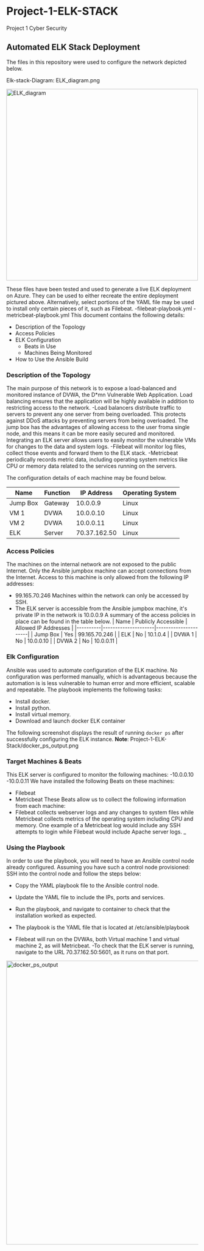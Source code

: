 # Project-1-ELK-STACK
Project 1 Cyber Security 
## Automated ELK Stack Deployment
The files in this repository were used to configure the network depicted below.

Elk-stack-Diagram: ELK_diagram.png

<img width="503" alt="ELK_diagram" src="https://user-images.githubusercontent.com/81538423/133945274-c4b62581-fe9f-4f94-8110-364abc7f3005.png">

These files have been tested and used to generate a live ELK deployment on Azure. They can be used to either recreate the entire deployment pictured above. Alternatively, select portions of the YAML file may be used to install only certain pieces of it, such as Filebeat.
  -filebeat-playbook.yml
  -metricbeat-playbook.yml
This document contains the following details:
- Description of the Topology
- Access Policies
- ELK Configuration
  - Beats in Use
  - Machines Being Monitored
- How to Use the Ansible Build

### Description of the Topology
The main purpose of this network is to expose a load-balanced and monitored instance of DVWA, the D*mn Vulnerable Web Application.
Load balancing ensures that the application will be highly available in addition to restricting access to the network.
-Load balancers distribute traffic to servers to prevent any one server from being overloaded. This protects against DDoS attacks by preventing servers from being overloaded. The jump box has the advantages of allowing access to the user froma single node, and this means it can be more easily secured and monitored. 
Integrating an ELK server allows users to easily monitor the vulnerable VMs for changes to the data and system logs.
-Filebeat will monitor log files, collect those events and forward them to the ELK stack. 
-Metricbeat periodically records metric data, including operating system metrics like CPU or memory data related to the services running on the servers. 

The configuration details of each machine may be found below.

| Name     | Function | IP Address | Operating System |
|----------|----------|------------|------------------|
| Jump Box | Gateway  | 10.0.0.9   | Linux            |
| VM 1     | DVWA     | 10.0.0.10  | Linux            |
| VM 2     | DVWA     | 10.0.0.11  | Linux            |
| ELK      | Server   |70.37.162.50| Linux            |


### Access Policies
The machines on the internal network are not exposed to the public Internet.
Only the Ansible jumpbox machine can accept connections from the Internet. Access to this machine is only allowed from the following IP addresses:
-  99.165.70.246
Machines within the network can only be accessed by SSH.
- The ELK server is accessible from the Ansible jumpbox machine, it's private IP in the network is 10.0.0.9
A summary of the access policies in place can be found in the table below.
| Name     | Publicly Accessible | Allowed IP Addresses |
|----------|---------------------|----------------------|
| Jump Box | Yes                 |  99.165.70.246       |
| ELK      | No                  |   10.1.0.4           |
| DVWA 1   | No                  |   10.0.0.10          |
| DVWA 2   | No                  |   10.0.0.11          |

### Elk Configuration
Ansible was used to automate configuration of the ELK machine. No configuration was performed manually, which is advantageous because the automation is is less vulnerable to human error and more efficient, scalable and repeatable.
The playbook implements the following tasks:
- Install docker.
- Install python.
- Install virtual memory.
- Download and launch docker ELK container

The following screenshot displays the result of running `docker ps` after successfully configuring the ELK instance.
**Note**: 
Project-1-ELK-Stack/docker_ps_output.png

### Target Machines & Beats
This ELK server is configured to monitor the following machines:
-10.0.0.10
-10.0.0.11
We have installed the following Beats on these machines:
- Filebeat
- Metricbeat
These Beats allow us to collect the following information from each machine:
- Filebeat collects webserver logs and any changes to system files while Metricbeat collects metrics of the operating system including CPU and memory. One example of a Metricbeat log would include any SSH attempts to login while Filebeat would include Apache server logs. _

### Using the Playbook
In order to use the playbook, you will need to have an Ansible control node already configured. Assuming you have such a control node provisioned:
SSH into the control node and follow the steps below:
- Copy the YAML playbook file to the Ansible control node.
- Update the  YAML file to include the IPs, ports and services. 
- Run the playbook, and navigate to container to check that the installation worked as expected.

- The playbook is the YAML file that is located at  /etc/ansible/playbook
- Filebeat will run on the DVWAs, both Virtual machine 1 and virtual machine 2, as will Metricbeat.
-To check that the ELK server is running, navigate to the URL 70.37.162.50:5601, as it runs on that port.

<img width="745" alt="docker_ps_output" src="https://user-images.githubusercontent.com/81538423/133945258-c608c69b-6703-4f6a-a0e5-4af55b69ee98.png">

